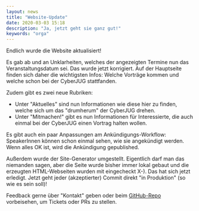 ```yaml
---
layout: news
title: "Website-Update"
date: 2020-03-03 15:18
description: "Ja, jetzt geht sie ganz gut!"
keywords: "orga"
---
```


Endlich wurde die Website aktualisiert!

Es gab ab und an Unklarheiten, welches der angezeigten Termine nun das Veranstaltungsdatum sei.
Das wurde jetzt korrigiert.
Auf der Hauptseite finden sich daher die wichtigsten Infos: Welche Vorträge kommen und welche schon bei der CyberJUG stattfanden.

Zudem gibt es zwei neue Rubriken:
- Unter "Aktuelles" sind nun Informationen wie diese hier zu finden, welche sich um das "drumherum" der CyberJUG drehen.
- Unter "Mitmachen!" gibt es nun Informationen für Interessierte, die auch einmal bei der CyberJUG einen Vortrag halten wollen.

Es gibt auch ein paar Anpassungen am Ankündigungs-Workflow: SpeakerInnen können schon einmal sehen, wie sie angekündigt werden.
Wenn alles OK ist, wird die Ankündigung gepublished.

Außerdem wurde der Site-Generator umgestellt.
Eigentlich darf man das niemanden sagen, aber die Seite wurde bisher immer lokal gebaut und die erzeugten HTML-Webseiten wurden mit eingecheckt X-).
Das hat sich jetzt erledigt.
Jetzt geht jeder (akzeptierter) Commit direkt "in Produktion" (so wie es sein soll)!


Feedback gerne über "Kontakt" geben oder beim [GitHub-Repo](https://github.com/cyberjug/website) vorbeisehen, um Tickets oder PRs zu stellen.
